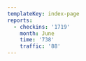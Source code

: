 ```yaml
---
templateKey: index-page
reports:
  - checkins: '1719'
    month: June
    time: '738'
    traffic: '88'
---
```


